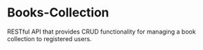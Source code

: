 # Books-Collection
RESTful API that provides CRUD functionality for managing a book collection to registered users.
